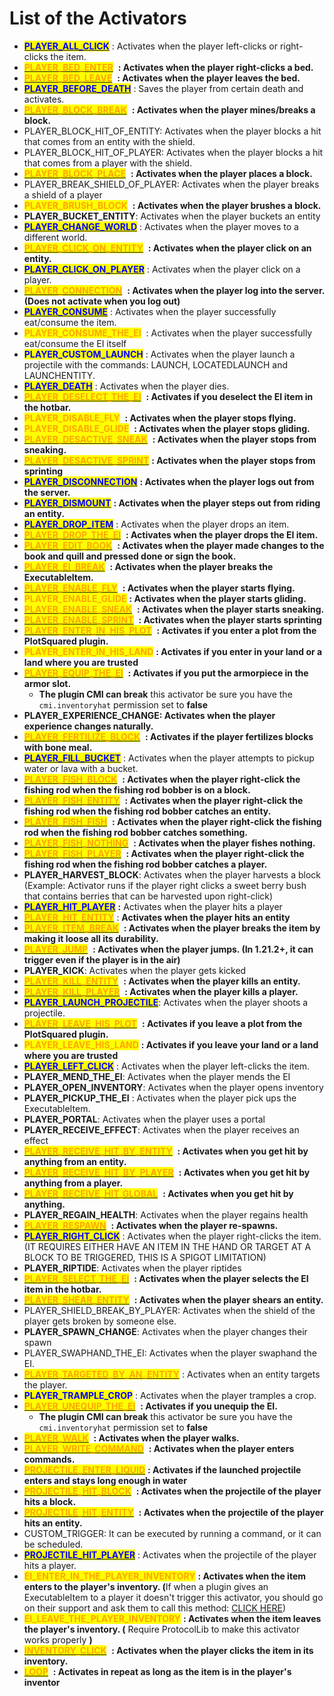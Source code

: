 # List of the Activators

* [<mark style="color:blue;">**PLAYER\_ALL\_CLICK**</mark>](list-of-the-activators.md#player_all_click) : Activates when the player left-clicks or right-clicks the item.
* [<mark style="color:orange;">**PLAYER\_BED\_ENTER**</mark>](list-of-the-activators.md#player_bed_enter) <img src="../../../.gitbook/assets/Executable Items Color3.png" alt="" data-size="line"> **: Activates when the player right-clicks a bed.**
* [<mark style="color:orange;">**PLAYER\_BED\_LEAVE**</mark>](list-of-the-activators.md#player_bed_leave) <img src="../../../.gitbook/assets/Executable Items Color3.png" alt="" data-size="line"> **: Activates when the player leaves the bed.**
* [<mark style="color:blue;">**PLAYER\_BEFORE\_DEATH**</mark>](list-of-the-activators.md#player_before_death) : Saves the player from certain death and activates.
* [<mark style="color:orange;">**PLAYER\_BLOCK\_BREAK**</mark>](list-of-the-activators.md#player_block_break) <img src="../../../.gitbook/assets/Executable Items Color3.png" alt="" data-size="line"> **: Activates when the player mines/breaks a block.**
* PLAYER\_BLOCK\_HIT\_OF\_ENTITY: Activates when the player blocks a hit that comes from an entity with the shield.
* PLAYER\_BLOCK\_HIT\_OF\_PLAYER: Activates when the player blocks a hit that comes from a player with the shield.
* [<mark style="color:orange;">**PLAYER\_BLOCK\_PLACE**</mark>](list-of-the-activators.md#player_block_place) <img src="../../../.gitbook/assets/Executable Items Color3.png" alt="" data-size="line"> **: Activates when the player places a block.**
* PLAYER\_BREAK\_SHIELD\_OF\_PLAYER: Activates when the player breaks a shield of a player
* <mark style="color:orange;">**PLAYER\_BRUSH\_BLOCK**</mark> <img src="../../../.gitbook/assets/Executable Items Color3.png" alt="" data-size="line"> **: Activates when the player brushes a block.**
* **PLAYER\_BUCKET\_ENTITY**: Activates when the player buckets an entity
* [<mark style="color:blue;">**PLAYER\_CHANGE\_WORLD**</mark>](list-of-the-activators.md#player_change_world) : Activates when the player moves to a different world.
* [<mark style="color:orange;">**PLAYER\_CLICK\_ON\_ENTITY**</mark>](list-of-the-activators.md#player_click_on_entity) <img src="../../../.gitbook/assets/Executable Items Color3.png" alt="" data-size="line"> **: Activates when the player click on an entity.**
* [<mark style="color:blue;">**PLAYER\_CLICK\_ON\_PLAYER**</mark>](list-of-the-activators.md#player_click_on_player) : Activates when the player click on a player.
* [<mark style="color:orange;">**PLAYER\_CONNECTION**</mark>](list-of-the-activators.md#player_connection) <img src="../../../.gitbook/assets/Executable Items Color3.png" alt="" data-size="line"> **: Activates when the player log into the server. (Does not activate when you log out)**
* [<mark style="color:blue;">**PLAYER\_CONSUME**</mark>](list-of-the-activators.md#player_consume) : Activates when the player successfully eat/consume the item.
* <mark style="color:orange;">**PLAYER\_CONSUME\_THE\_EI**</mark> <img src="../../../.gitbook/assets/Executable Items Color3.png" alt="" data-size="line"> : Activates when the player successfully eat/consume the EI itself
* <mark style="color:blue;">**PLAYER\_CUSTOM\_LAUNCH**</mark> : Activates when the player launch a projectile with the commands: LAUNCH, LOCATEDLAUNCH and LAUNCHENTITY.
* [<mark style="color:blue;">**PLAYER\_DEATH**</mark>](list-of-the-activators.md#player_death) : Activates when the player dies.
* [<mark style="color:orange;">**PLAYER\_DESELECT\_THE\_EI**</mark>](list-of-the-activators.md#player_deselect_the_ei) <img src="../../../.gitbook/assets/Executable Items Color3.png" alt="" data-size="line"> **: Activates if you deselect the EI item in the hotbar.**
* <mark style="color:orange;">**PLAYER\_DISABLE\_FLY**</mark> <img src="../../../.gitbook/assets/Executable Items Color3.png" alt="" data-size="line"> **: Activates when the player stops flying.**
* <mark style="color:orange;">**PLAYER\_DISABLE\_GLIDE**</mark> <img src="../../../.gitbook/assets/Executable Items Color3.png" alt="" data-size="line"> **: Activates when the player stops gliding.**
* [<mark style="color:orange;">**PLAYER\_DESACTIVE\_SNEAK**</mark>](list-of-the-activators.md#player_desactive_sneak) <img src="../../../.gitbook/assets/Executable Items Color3.png" alt="" data-size="line"> **: Activates when the player stops from sneaking.**&#x20;
* [<mark style="color:orange;">**PLAYER\_DESACTIVE\_SPRINT**</mark>](list-of-the-activators.md#player_desactive_sprint)<img src="../../../.gitbook/assets/Executable Items Color3.png" alt="" data-size="line"> **: Activates when the player stops from sprinting**
* [<mark style="color:blue;">**PLAYER\_DISCONNECTION**</mark>](list-of-the-activators.md#player_deconnection) **: Activates when the player logs out from the server.**&#x20;
* [<mark style="color:blue;">**PLAYER\_DISMOUNT**</mark>](list-of-the-activators.md#player_dismount) **: Activates when the player steps out from riding an entity.**&#x20;
* [<mark style="color:blue;">**PLAYER\_DROP\_ITEM**</mark>](list-of-the-activators.md#player_drop_item) : Activates when the player drops an item.
* [<mark style="color:orange;">**PLAYER\_DROP\_THE\_EI**</mark>](list-of-the-activators.md#player_drop_the_ei) <img src="../../../.gitbook/assets/Executable Items Color3.png" alt="" data-size="line"> **: Activates when the player drops the EI item.**
* [<mark style="color:orange;">**PLAYER\_EDIT\_BOOK**</mark>](list-of-the-activators.md#player_edit_book) <img src="../../../.gitbook/assets/Executable Items Color3.png" alt="" data-size="line"> **: Activates when the player made changes to the book and quill and pressed done or sign the book.**
* [<mark style="color:orange;">**PLAYER\_EI\_BREAK**</mark>](list-of-the-activators.md#player_item_break) <img src="../../../.gitbook/assets/Executable Items Color3.png" alt="" data-size="line"> **: Activates when the player breaks the ExecutableItem.**
* [<mark style="color:orange;">**PLAYER\_ENABLE\_FLY**</mark>](list-of-the-activators.md#player_active_fly) <img src="../../../.gitbook/assets/Executable Items Color3.png" alt="" data-size="line"> **: Activates when the player starts flying.**
* <mark style="color:orange;">**PLAYER\_ENABLE\_GLIDE**</mark><img src="../../../.gitbook/assets/Executable Items Color3.png" alt="" data-size="line"> **: Activates when the player starts gliding.**
* [<mark style="color:orange;">**PLAYER\_ENABLE\_SNEAK**</mark>](list-of-the-activators.md#player_active_sneak) <img src="../../../.gitbook/assets/Executable Items Color3.png" alt="" data-size="line"> **: Activates when the player starts sneaking.**
* [<mark style="color:orange;">**PLAYER\_ENABLE\_SPRINT**</mark>](list-of-the-activators.md#player_active_sprint) <img src="../../../.gitbook/assets/Executable Items Color3.png" alt="" data-size="line"> **: Activates when the player starts sprinting**
* [<mark style="color:orange;">**PLAYER\_ENTER\_IN\_HIS\_PLOT**</mark>](list-of-the-activators.md#player_enter_in_his_plot) <img src="../../../.gitbook/assets/Executable Items Color3.png" alt="" data-size="line"> **: Activates if you enter a plot from the PlotSquared plugin.**
* <mark style="color:orange;">**PLAYER\_ENTER\_IN\_HIS\_LAND**</mark> <img src="../../../.gitbook/assets/Executable Items Color3.png" alt="" data-size="line">**: Activates if you enter in your land or a land where you are trusted**
* [<mark style="color:orange;">**PLAYER\_EQUIP\_THE\_EI**</mark>](list-of-the-activators.md#player_equip_the_ei) <img src="../../../.gitbook/assets/Executable Items Color3.png" alt="" data-size="line"> **: Activates if you put the armorpiece in the armor slot.**
  * **The plugin CMI can break** this activator be sure you have the `cmi.inventoryhat` permission set to **false**&#x20;
* **PLAYER\_EXPERIENCE\_CHANGE: Activates when the player experience changes naturally.**
* [<mark style="color:orange;">**PLAYER\_FERTILIZE\_BLOCK**</mark>](list-of-the-activators.md#player_fertilize_block) <img src="../../../.gitbook/assets/Executable Items Color3.png" alt="" data-size="line"> **: Activates if the player fertilizes blocks with bone meal.**
* [<mark style="color:blue;">**PLAYER\_FILL\_BUCKET**</mark>](list-of-the-activators.md#player_fill_bucket) : Activates when the player attempts to pickup water or lava with a bucket.
* [<mark style="color:orange;">**PLAYER\_FISH\_BLOCK**</mark>](list-of-the-activators.md#player_fish_block) <img src="../../../.gitbook/assets/Executable Items Color3.png" alt="" data-size="line"> **: Activates when the player right-click the fishing rod when the fishing rod bobber is on a block.**
* [<mark style="color:orange;">**PLAYER\_FISH\_ENTITY**</mark>](list-of-the-activators.md#player_fish_entity) <img src="../../../.gitbook/assets/Executable Items Color3.png" alt="" data-size="line"> **: Activates when the player right-click the fishing rod when the fishing rod bobber catches an entity.**
* [<mark style="color:orange;">**PLAYER\_FISH\_FISH**</mark>](list-of-the-activators.md#player_fish_fish) <img src="../../../.gitbook/assets/Executable Items Color3.png" alt="" data-size="line"> **: Activates when the player right-click the fishing rod when the fishing rod bobber catches something.**
* [<mark style="color:orange;">**PLAYER\_FISH\_NOTHING**</mark>](list-of-the-activators.md#player_fish_nothing) <img src="../../../.gitbook/assets/Executable Items Color3.png" alt="" data-size="line"> **: Activates when the player fishes nothing.**
* [<mark style="color:orange;">**PLAYER\_FISH\_PLAYER**</mark>](list-of-the-activators.md#player_fish_player) <img src="../../../.gitbook/assets/Executable Items Color3.png" alt="" data-size="line"> **: Activates when the player right-click the fishing rod when the fishing rod bobber catches a player.**
* **PLAYER\_HARVEST\_BLOCK**: Activates when the player harvests a block (Example: Activator runs if the player right clicks a sweet berry bush that contains berries that can be harvested upon right-click)
* [<mark style="color:blue;">**PLAYER\_HIT\_PLAYER**</mark>](list-of-the-activators.md#player_hit_player) **:** Activates when the player hits a player
* [<mark style="color:orange;">**PLAYER\_HIT\_ENTITY**</mark>](list-of-the-activators.md#player_hit_entity) <img src="../../../.gitbook/assets/Executable Items Color3.png" alt="" data-size="line">: **Activates when the player hits an entity**&#x20;
* [<mark style="color:orange;">**PLAYER\_ITEM\_BREAK**</mark>](list-of-the-activators.md#player_item_break) <img src="../../../.gitbook/assets/Executable Items Color3.png" alt="" data-size="line"> **: Activates when the player breaks the item by making it loose all its durability.**
* [<mark style="color:orange;">**PLAYER\_JUMP**</mark>](list-of-the-activators.md#player_jump) <img src="../../../.gitbook/assets/Executable Items Color3.png" alt="" data-size="line"> **: Activates when the player jumps. (In 1.21.2+, it can trigger even if the player is in the air)**
* **PLAYER\_KICK**: Activates when the player gets kicked
* [<mark style="color:orange;">**PLAYER\_KILL\_ENTITY**</mark>](list-of-the-activators.md#player_kill_entity) <img src="../../../.gitbook/assets/Executable Items Color3.png" alt="" data-size="line"> **: Activates when the player kills an entity.**
* [<mark style="color:orange;">**PLAYER\_KILL\_PLAYER**</mark>](list-of-the-activators.md#player_kill_player) <img src="../../../.gitbook/assets/Executable Items Color3.png" alt="" data-size="line"> **: Activates when the player kills a player.**
* [<mark style="color:blue;">**PLAYER\_LAUNCH\_PROJECTILE**</mark>](list-of-the-activators.md#player_launch_projectile): Activates when the player shoots a projectile.
* [<mark style="color:orange;">**PLAYER\_LEAVE\_HIS\_PLOT**</mark>](list-of-the-activators.md#player_leave_his_plot) <img src="../../../.gitbook/assets/Executable Items Color3.png" alt="" data-size="line"> **: Activates if you leave a plot from the PlotSquared plugin.**
* <mark style="color:orange;">**PLAYER\_LEAVE\_HIS\_LAND**</mark> <img src="../../../.gitbook/assets/Executable Items Color3.png" alt="" data-size="line">**: Activates if you leave your land or a land where you are trusted**
* [<mark style="color:blue;">**PLAYER\_LEFT\_CLICK**</mark>](list-of-the-activators.md#player_left_click) : Activates when the player left-clicks the item.
* **PLAYER\_MEND\_THE\_EI**: Activates when the player mends the EI
* **PLAYER\_OPEN\_INVENTORY**: Activates when the player opens inventory
* **PLAYER\_PICKUP\_THE\_EI** : Activates when the player pick ups the ExecutableItem.
* **PLAYER\_PORTAL**: Activates when the player uses a portal
* **PLAYER\_RECEIVE\_EFFECT**: Activates when the player receives an effect
* [<mark style="color:orange;">**PLAYER\_RECEIVE\_HIT\_BY\_ENTITY**</mark>](list-of-the-activators.md#player_receive_hit_by_entity) <img src="../../../.gitbook/assets/Executable Items Color3.png" alt="" data-size="line"> **: Activates when you get hit by anything from an entity.**
* [<mark style="color:orange;">**PLAYER\_RECEIVE\_HIT\_BY\_PLAYER**</mark>](list-of-the-activators.md#player_receive_hit_by_player) <img src="../../../.gitbook/assets/Executable Items Color3.png" alt="" data-size="line"> **: Activates when you get hit by anything from a player.**
* [<mark style="color:orange;">**PLAYER\_RECEIVE\_HIT\_GLOBAL**</mark>](list-of-the-activators.md#player_receive_hit_global) <img src="../../../.gitbook/assets/Executable Items Color3.png" alt="" data-size="line"> **: Activates when you get hit by anything.**
* **PLAYER\_REGAIN\_HEALTH**: Activates when the player regains health
* [<mark style="color:orange;">**PLAYER\_RESPAWN**</mark>](list-of-the-activators.md#player_respawn) <img src="../../../.gitbook/assets/Executable Items Color3.png" alt="" data-size="line"> **: Activates when the player re-spawns.**
* [<mark style="color:blue;">**PLAYER\_RIGHT\_CLICK**</mark>](list-of-the-activators.md#player_right_click) : Activates when the player right-clicks the item. (IT REQUIRES EITHER HAVE AN ITEM IN THE HAND OR TARGET AT A BLOCK TO BE TRIGGERED, THIS IS A SPIGOT LIMITATION)
* **PLAYER\_RIPTIDE**: Activates when the player riptides
* [<mark style="color:orange;">**PLAYER\_SELECT\_THE\_EI**</mark>](list-of-the-activators.md#player_select_the_ei) <img src="../../../.gitbook/assets/Executable Items Color3.png" alt="" data-size="line"> **: Activates when the player selects the EI item in the hotbar.**
* [<mark style="color:orange;">**PLAYER\_SHEAR\_ENTITY**</mark>](list-of-the-activators.md#player_shear_entity) <img src="../../../.gitbook/assets/Executable Items Color3.png" alt="" data-size="line"> **: Activates when the player shears an entity.**
* PLAYER\_SHIELD\_BREAK\_BY\_PLAYER: Activates when the shield of the player gets broken by someone else.
* **PLAYER\_SPAWN\_CHANGE**: Activates when the player changes their spawn
* PLAYER\_SWAPHAND\_THE\_EI: Activates when the player swaphand the EI.
* [<mark style="color:orange;">**PLAYER\_TARGETED\_BY\_AN\_ENTITY**</mark>](list-of-the-activators.md#player_targeted_by_an_entity) <img src="../../../.gitbook/assets/Executable Items Color3.png" alt="" data-size="line">: Activates when an entity targets the player.
* <mark style="color:blue;">**PLAYER\_TRAMPLE\_CROP**</mark> : Activates when the player tramples a crop.
* [<mark style="color:orange;">**PLAYER\_UNEQUIP\_THE\_EI**</mark>](list-of-the-activators.md#player_unequip_the_ei) <img src="../../../.gitbook/assets/Executable Items Color3.png" alt="" data-size="line"> **: Activates if you unequip the EI.**
  * **The plugin CMI can break** this activator be sure you have the `cmi.inventoryhat` permission set to **false**&#x20;
* [<mark style="color:orange;">**PLAYER\_WALK**</mark>](list-of-the-activators.md#player_walk) <img src="../../../.gitbook/assets/Executable Items Color3.png" alt="" data-size="line"> **: Activates when the player walks.**
* [<mark style="color:orange;">**PLAYER\_WRITE\_COMMAND**</mark>](list-of-the-activators.md#player_write_command) <img src="../../../.gitbook/assets/Executable Items Color3.png" alt="" data-size="line"> **: Activates when the player enters commands.**
* [<mark style="color:orange;">**PROJECTILE\_ENTER\_LIQUID**</mark>](list-of-the-activators.md#projectile_enter_liquid) <img src="../../../.gitbook/assets/Executable Items Color3.png" alt="" data-size="line">**: Activates if the launched projectile enters and stays long enough in water**
* [<mark style="color:orange;">**PROJECTILE\_HIT\_BLOCK**</mark>](list-of-the-activators.md#projectile_hit_block) <img src="../../../.gitbook/assets/Executable Items Color3.png" alt="" data-size="line"> **: Activates when the projectile of the player hits a block.**
* [<mark style="color:orange;">**PROJECTILE\_HIT\_ENTITY**</mark>](list-of-the-activators.md#projectile_hit_entity) <img src="../../../.gitbook/assets/Executable Items Color3.png" alt="" data-size="line"> **: Activates when the projectile of the player hits an entity.**
* CUSTOM\_TRIGGER: It can be executed by running a command, or it can be scheduled.
* [<mark style="color:blue;">**PROJECTILE\_HIT\_PLAYER**</mark>](list-of-the-activators.md#projectile_hit_player) : Activates when the projectile of the player hits a player.
* <mark style="color:orange;">**EI\_ENTER\_IN\_THE\_PLAYER\_INVENTORY**</mark><img src="../../../.gitbook/assets/Executable Items Color3.png" alt="" data-size="line"> **: Activates when the item enters to the player's inventory. (**&#x49;f when a plugin gives an ExecutableItem to a player it doesn't trigger this activator, you should go on their support and ask them to call this method: [CLICK HERE](https://docs.ssomar.com/executableitems/developer-api#event-to-call-when-you-add-an-executableitem-in-a-player-inventory))
* <mark style="color:orange;">**EI\_LEAVE\_THE\_PLAYER\_INVENTORY**</mark><img src="../../../.gitbook/assets/Executable Items Color3.png" alt="" data-size="line"> **: Activates when the item leaves the player's inventory. (** Require ProtocolLib to make this activator works properly **)**
* [<mark style="color:orange;">**INVENTORY\_CLICK**</mark>](list-of-the-activators.md#inventory_click) <img src="../../../.gitbook/assets/Executable Items Color3.png" alt="" data-size="line"> **: Activates when the player clicks the item in its inventory.**&#x20;
* [<mark style="color:orange;">**LOOP**</mark>](list-of-the-activators.md#loop) <img src="../../../.gitbook/assets/Executable Items Color3.png" alt="" data-size="line"> **: Activates in repeat as long as the item is in the player's inventor**
